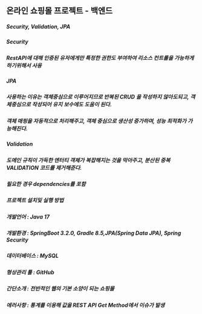 ## 온라인 쇼핑몰 프로젝트 - 백엔드

##### Security, Validation, JPA 

##### Security 
##### RestAPI에 대해 인증된 유저에게만 특정한 권한도 부여하여 리소스 컨트롤을 가능하게 하기위해서 사용 

##### JPA 
##### 사용하는 이유는 객체중심으로 이루어지므로 반복된 CRUD 을 작성하지 않아도되고, 객체중심으로 작성되어 유지 보수에도 도움이 된다.  

##### 객체 매핑을 자동적으로 처리해주고, 객체 중심으로 생산성 증가하며, 성능 최적화가 가능해진다. 

##### Validation
##### 도메인 규칙이 가득한 엔터티 객체가 복잡해지는 것을 막아주고, 분산된 중복 VALIDATION 코드를 제거해준다. 
##### 필요한 경우 dependencies를 포함
 
##### 프로젝트 설치및 실행 방법

##### 개발언어 : Java 17
##### 개발환경 : SpringBoot 3.2.0, Gradle 8.5,JPA(Spring Data JPA), Spring Security

##### 데이터베이스 : MySQL 
##### 형상관리 툴 : GitHub

##### 간단소개 : 전반적인 웹의 기본 소양이 되는 쇼핑몰

##### 에러사항 : 통계를 이용해 값을 REST API Get Method에서 이슈가 발생



